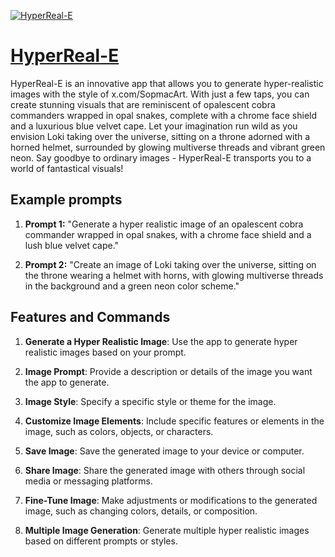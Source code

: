 [![HyperReal-E](https://files.oaiusercontent.com/file-Rk84HE1BvslZmYwcGw6I5a6h?se=2123-10-19T04%3A06%3A34Z&sp=r&sv=2021-08-06&sr=b&rscc=max-age%3D31536000%2C%20immutable&rscd=attachment%3B%20filename%3Da7c4a5a5-ad73-418b-9a9e-b83c313ae5c0.webp&sig=GsRWO%2Bpfqg8bWOJqN1jrBmTVzDJYmlSOjpU31fSVrIY%3D)](https://chat.openai.com/g/g-s5aNjDZoL-hyperreal-e)

# [HyperReal-E](https://chat.openai.com/g/g-s5aNjDZoL-hyperreal-e)

HyperReal-E is an innovative app that allows you to generate hyper-realistic images with the style of x.com/SopmacArt. With just a few taps, you can create stunning visuals that are reminiscent of opalescent cobra commanders wrapped in opal snakes, complete with a chrome face shield and a luxurious blue velvet cape. Let your imagination run wild as you envision Loki taking over the universe, sitting on a throne adorned with a horned helmet, surrounded by glowing multiverse threads and vibrant green neon. Say goodbye to ordinary images - HyperReal-E transports you to a world of fantastical visuals!

## Example prompts

1. **Prompt 1:** "Generate a hyper realistic image of an opalescent cobra commander wrapped in opal snakes, with a chrome face shield and a lush blue velvet cape."

2. **Prompt 2:** "Create an image of Loki taking over the universe, sitting on the throne wearing a helmet with horns, with glowing multiverse threads in the background and a green neon color scheme."

## Features and Commands

1. **Generate a Hyper Realistic Image**: Use the app to generate hyper realistic images based on your prompt.

2. **Image Prompt**: Provide a description or details of the image you want the app to generate.

3. **Image Style**: Specify a specific style or theme for the image.

4. **Customize Image Elements**: Include specific features or elements in the image, such as colors, objects, or characters.

5. **Save Image**: Save the generated image to your device or computer.

6. **Share Image**: Share the generated image with others through social media or messaging platforms.

7. **Fine-Tune Image**: Make adjustments or modifications to the generated image, such as changing colors, details, or composition.

8. **Multiple Image Generation**: Generate multiple hyper realistic images based on different prompts or styles.